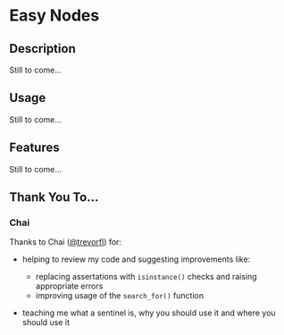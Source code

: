# Easy Nodes

## Description
Still to come...

## Usage
Still to come...

## Features
Still to come...

## Thank You To...

### Chai
Thanks to Chai ([@trevorfl](https://gist.github.com/trevorflahardy)) for:

- helping to review my code and suggesting improvements like:
    - replacing assertations with `isinstance()` checks and raising appropriate errors
    - improving usage of the `search_for()` function    

- teaching me what a sentinel is, why you should use it and where you should use it
